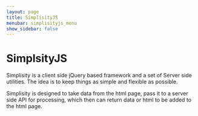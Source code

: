 ```yaml
---
layout: page
title: SimplisityJS
menubar: simplisityjs_menu
show_sidebar: false
---
```


# SimplsityJS

Simplisity is a client side jQuery based framework and a set of Server side utilities. The idea is to keep things as simple and flexible as possible.

Simplisity is designed to take data from the html page, pass it to a server side API for processing, which then can return data or html to be added to the html page.


